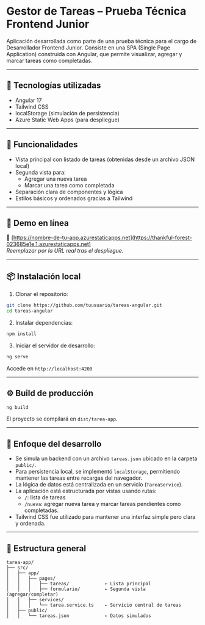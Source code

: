 # Gestor de Tareas – Prueba Técnica Frontend Junior

Aplicación desarrollada como parte de una prueba técnica para el cargo de Desarrollador Frontend Junior. Consiste en una SPA (Single Page Application) construida con Angular, que permite visualizar, agregar y marcar tareas como completadas.

---

## 🧩 Tecnologías utilizadas

- Angular 17
- Tailwind CSS
- localStorage (simulación de persistencia)
- Azure Static Web Apps (para despliegue)

---

## 📸 Funcionalidades

- Vista principal con listado de tareas (obtenidas desde un archivo JSON local)
- Segunda vista para:
  - Agregar una nueva tarea
  - Marcar una tarea como completada
- Separación clara de componentes y lógica
- Estilos básicos y ordenados gracias a Tailwind

---

## 🚀 Demo en línea

🔗 [https://nombre-de-tu-app.azurestaticapps.net](https://thankful-forest-023685e1e.1.azurestaticapps.net)  
*Reemplazar por la URL real tras el despliegue.*

---

## 📦 Instalación local

1. Clonar el repositorio:

```bash
git clone https://github.com/tuusuario/tareas-angular.git
cd tareas-angular
```

2. Instalar dependencias:

```bash
npm install
```

3. Iniciar el servidor de desarrollo:

```bash
ng serve
```

Accede en `http://localhost:4200`

---

## ⚙️ Build de producción

```bash
ng build
```

El proyecto se compilará en `dist/tarea-app`.

---

## 🧠 Enfoque del desarrollo

- Se simula un backend con un archivo `tareas.json` ubicado en la carpeta `public/`.
- Para persistencia local, se implementó `localStorage`, permitiendo mantener las tareas entre recargas del navegador.
- La lógica de datos está centralizada en un servicio (`TareaService`).
- La aplicación está estructurada por vistas usando rutas:
  - `/`: lista de tareas
  - `/nueva`: agregar nueva tarea y marcar tareas pendientes como completadas.
- Tailwind CSS fue utilizado para mantener una interfaz simple pero clara y ordenada.

---

## 📁 Estructura general

```
tarea-app/
├── src/
│   ├── app/
│   │   ├── pages/
│   │   │   ├── tareas/             ← Lista principal
│   │   │   ├── formulario/         ← Segunda vista (agregar/completar)
│   │   ├── services/
│   │   │   └── tarea.service.ts    ← Servicio central de tareas
│   ├── public/
│   │   └── tareas.json             ← Datos simulados
```
